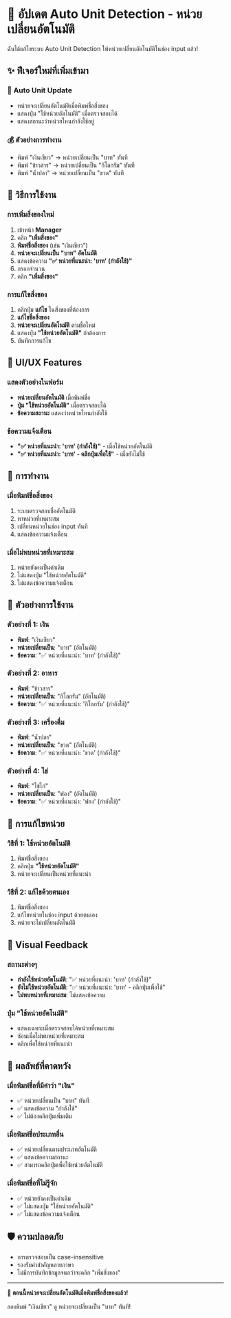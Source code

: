 # 🔄 อัปเดต Auto Unit Detection - หน่วยเปลี่ยนอัตโนมัติ

ฉันได้แก้ไขระบบ Auto Unit Detection ให้หน่วยเปลี่ยนอัตโนมัติในช่อง input แล้ว!

## ✨ ฟีเจอร์ใหม่ที่เพิ่มเข้ามา

### 🔄 **Auto Unit Update**
- หน่วยจะเปลี่ยนอัตโนมัติเมื่อพิมพ์ชื่อสิ่งของ
- แสดงปุ่ม "ใช้หน่วยอัตโนมัติ" เมื่อตรวจสอบได้
- แสดงสถานะว่าหน่วยไหนกำลังใช้อยู่

### 💰 **ตัวอย่างการทำงาน**
- พิมพ์ "เงินเขียว" → หน่วยเปลี่ยนเป็น "บาท" ทันที
- พิมพ์ "ข้าวสาร" → หน่วยเปลี่ยนเป็น "กิโลกรัม" ทันที
- พิมพ์ "น้ำปลา" → หน่วยเปลี่ยนเป็น "ขวด" ทันที

## 🎯 วิธีการใช้งาน

### การเพิ่มสิ่งของใหม่
1. เข้าหน้า **Manager**
2. คลิก **"เพิ่มสิ่งของ"**
3. **พิมพ์ชื่อสิ่งของ** (เช่น "เงินเขียว")
4. **หน่วยจะเปลี่ยนเป็น "บาท" อัตโนมัติ**
5. แสดงข้อความ **"✅ หน่วยที่แนะนำ: 'บาท' (กำลังใช้)"**
6. กรอกจำนวน
7. คลิก **"เพิ่มสิ่งของ"**

### การแก้ไขสิ่งของ
1. คลิกปุ่ม **แก้ไข** ในสิ่งของที่ต้องการ
2. **แก้ไขชื่อสิ่งของ**
3. **หน่วยจะเปลี่ยนอัตโนมัติ** ตามชื่อใหม่
4. แสดงปุ่ม **"ใช้หน่วยอัตโนมัติ"** ถ้าต้องการ
5. บันทึกการแก้ไข

## 🎨 UI/UX Features

### แสดงตัวอย่างในฟอร์ม
- **หน่วยเปลี่ยนอัตโนมัติ** เมื่อพิมพ์ชื่อ
- **ปุ่ม "ใช้หน่วยอัตโนมัติ"** เมื่อตรวจสอบได้
- **ข้อความสถานะ** แสดงว่าหน่วยไหนกำลังใช้

### ข้อความแจ้งเตือน
- **"✅ หน่วยที่แนะนำ: 'บาท' (กำลังใช้)"** - เมื่อใช้หน่วยอัตโนมัติ
- **"✅ หน่วยที่แนะนำ: 'บาท' - คลิกปุ่มเพื่อใช้"** - เมื่อยังไม่ใช้

## 🔧 การทำงาน

### เมื่อพิมพ์ชื่อสิ่งของ
1. ระบบตรวจสอบชื่ออัตโนมัติ
2. หาหน่วยที่เหมาะสม
3. เปลี่ยนหน่วยในช่อง input ทันที
4. แสดงข้อความแจ้งเตือน

### เมื่อไม่พบหน่วยที่เหมาะสม
1. หน่วยยังคงเป็นค่าเดิม
2. ไม่แสดงปุ่ม "ใช้หน่วยอัตโนมัติ"
3. ไม่แสดงข้อความแจ้งเตือน

## 🎯 ตัวอย่างการใช้งาน

### ตัวอย่างที่ 1: เงิน
- **พิมพ์**: "เงินเขียว"
- **หน่วยเปลี่ยนเป็น**: "บาท" (อัตโนมัติ)
- **ข้อความ**: "✅ หน่วยที่แนะนำ: 'บาท' (กำลังใช้)"

### ตัวอย่างที่ 2: อาหาร
- **พิมพ์**: "ข้าวสาร"
- **หน่วยเปลี่ยนเป็น**: "กิโลกรัม" (อัตโนมัติ)
- **ข้อความ**: "✅ หน่วยที่แนะนำ: 'กิโลกรัม' (กำลังใช้)"

### ตัวอย่างที่ 3: เครื่องดื่ม
- **พิมพ์**: "น้ำปลา"
- **หน่วยเปลี่ยนเป็น**: "ขวด" (อัตโนมัติ)
- **ข้อความ**: "✅ หน่วยที่แนะนำ: 'ขวด' (กำลังใช้)"

### ตัวอย่างที่ 4: ไข่
- **พิมพ์**: "ไข่ไก่"
- **หน่วยเปลี่ยนเป็น**: "ฟอง" (อัตโนมัติ)
- **ข้อความ**: "✅ หน่วยที่แนะนำ: 'ฟอง' (กำลังใช้)"

## 🔄 การแก้ไขหน่วย

### วิธีที่ 1: ใช้หน่วยอัตโนมัติ
1. พิมพ์ชื่อสิ่งของ
2. คลิกปุ่ม **"ใช้หน่วยอัตโนมัติ"**
3. หน่วยจะเปลี่ยนเป็นหน่วยที่แนะนำ

### วิธีที่ 2: แก้ไขด้วยตนเอง
1. พิมพ์ชื่อสิ่งของ
2. แก้ไขหน่วยในช่อง input ด้วยตนเอง
3. หน่วยจะไม่เปลี่ยนอัตโนมัติ

## 🎨 Visual Feedback

### สถานะต่างๆ
- **กำลังใช้หน่วยอัตโนมัติ**: "✅ หน่วยที่แนะนำ: 'บาท' (กำลังใช้)"
- **ยังไม่ใช้หน่วยอัตโนมัติ**: "✅ หน่วยที่แนะนำ: 'บาท' - คลิกปุ่มเพื่อใช้"
- **ไม่พบหน่วยที่เหมาะสม**: ไม่แสดงข้อความ

### ปุ่ม "ใช้หน่วยอัตโนมัติ"
- แสดงเฉพาะเมื่อตรวจสอบได้หน่วยที่เหมาะสม
- ซ่อนเมื่อไม่พบหน่วยที่เหมาะสม
- คลิกเพื่อใช้หน่วยที่แนะนำ

## 🎯 ผลลัพธ์ที่คาดหวัง

### เมื่อพิมพ์ชื่อที่มีคำว่า "เงิน"
- ✅ หน่วยเปลี่ยนเป็น "บาท" ทันที
- ✅ แสดงข้อความ "กำลังใช้"
- ✅ ไม่ต้องคลิกปุ่มเพิ่มเติม

### เมื่อพิมพ์ชื่อประเภทอื่น
- ✅ หน่วยเปลี่ยนตามประเภทอัตโนมัติ
- ✅ แสดงข้อความสถานะ
- ✅ สามารถคลิกปุ่มเพื่อใช้หน่วยอัตโนมัติ

### เมื่อพิมพ์ชื่อที่ไม่รู้จัก
- ✅ หน่วยยังคงเป็นค่าเดิม
- ✅ ไม่แสดงปุ่ม "ใช้หน่วยอัตโนมัติ"
- ✅ ไม่แสดงข้อความแจ้งเตือน

## 🛡️ ความปลอดภัย

- การตรวจสอบเป็น case-insensitive
- รองรับคำสำคัญหลายภาษา
- ไม่มีการบันทึกข้อมูลจนกว่าจะคลิก "เพิ่มสิ่งของ"

---

**🎉 ตอนนี้หน่วยจะเปลี่ยนอัตโนมัติเมื่อพิมพ์ชื่อสิ่งของแล้ว!**

ลองพิมพ์ "เงินเขียว" ดู หน่วยจะเปลี่ยนเป็น "บาท" ทันที!
